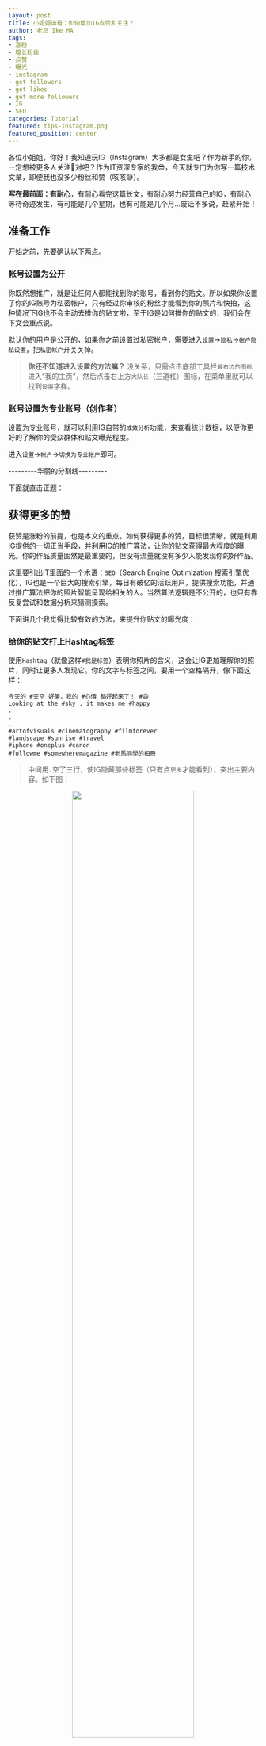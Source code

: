 ```yaml
---
layout: post
title: 小姐姐请看：如何增加IG点赞和关注？
author: 老马 Ike MA
tags: 
- 涨粉
- 增长粉丝
- 点赞
- 曝光
- instagram
- get followers
- get likes
- get more followers
- IG
- SEO
categories: Tutorial
featured: tips-instagram.png
featured_position: center
---
```


各位小姐姐，你好！我知道玩IG（Instagram）大多都是女生吧？作为新手的你，一定想被更多人关注💛对吧？作为IT资深专家的我😎，今天就专门为你写一篇技术文章，即便我也没多少粉丝和赞（咳咳😅）。

**写在最前面：有耐心**，有耐心看完这篇长文，有耐心努力经营自己的IG，有耐心等待奇迹发生，有可能是几个星期，也有可能是几个月...废话不多说，赶紧开始！

## 准备工作

开始之前，先要确认以下两点。

### 帐号设置为公开

你既然想推广，就是让任何人都能找到你的账号，看到你的贴文。所以如果你设置了你的IG账号为私密帐户，只有经过你审核的粉丝才能看到你的照片和快拍，这种情况下IG也不会主动去推你的贴文啦，至于IG是如何推你的贴文的，我们会在下文会重点说。

默认你的用户是公开的，如果你之前设置过私密帐户，需要进入``设置``->``隐私``->``帐户隐私设置``，把``私密帐户``开关关掉。

>**你还不知道进入设置的方法嘛？** 没关系，只需点击底部工具栏``最右边的图标``进入“我的主页”，然后点击右上方``大队长``（三道杠）图标，在菜单里就可以找到``设置``字样。

### 账号设置为专业账号（创作者）

设置为专业账号，就可以利用IG自带的``成效分析``功能，来查看统计数据，以便你更好的了解你的受众群体和贴文曝光程度。

进入``设置``->``帐户``->``切换为专业帐户``即可。

---------华丽的分割线---------

下面就直击正题：

## 获得更多的赞

获赞是涨粉的前提，也是本文的重点。如何获得更多的赞，目标很清晰，就是利用IG提供的一切正当手段，并利用IG的推广算法，让你的贴文获得最大程度的曝光。你的作品质量固然是最重要的，但没有流量就没有多少人能发现你的好作品。

这里要引出IT里面的一个术语：``SEO``（Search Engine Optimization 搜索引擎优化），IG也是一个巨大的搜索引擎，每日有破亿的活跃用户，提供搜索功能，并通过推广算法把你的照片智能呈现给相关的人。当然算法逻辑是不公开的，也只有靠反复尝试和数据分析来猜测摸索。

下面讲几个我觉得比较有效的方法，来提升你贴文的曝光度：

### 给你的贴文打上Hashtag标签

使用``Hashtag``（就像这样``#我是标签``）表明你照片的含义，这会让IG更加理解你的照片，同时让更多人发现它。你的文字与标签之间，要用一个空格隔开，像下面这样：

```
今天的 #天空 好美，我的 #心情 都好起来了！ #😃
Looking at the #sky , it makes me #happy
.
.
.
#artofvisuals #cinematography #filmforever
#landscape #sunrise #travel
#iphone #oneplus #canon 
#followme #somewheremagazine #老馬同學的相冊
```

>中间用``.``空了三行，使IG隐藏那些标签（只有点``更多``才能看到），突出主要内容。如下图：

<p align="center"><img src="/assets/img/posts/2020/instagram-ikema-01.jpg" style="width: 70%" /></p>

你可以按四个维度定义用哪些标签：
- 表明你照片的风格与态度，比如``#artofvisuals #cinematography #filmforever``
- 表明你照片的内容，比如``#travel #landscape #sky #sunrise``
- 表明你照片的拍摄设备，比如``#iphone #oneplus #canon``
- 一些利于推广的标签，比如``#followme``，一些大V的投稿标签``#somewheremagazine``
- 再加上一个属于你的独一无二的标签（至少在你火之前），比如我的``#老馬同學的相冊``（谁都别和我抢！）

实验证明，你至少使用11个标签，以达到最大的曝光效果。另外从我的数据来看，近三成的用户是使用标签引流而来的，也就是说加标签可能让你多出30%的赞。可见标签的重要性。

关于第一维度，通常固定不变。如果你不知道标签都写哪些，一个最简单的方法，就是看看你的竞争对手，或者那些与你风格相似的大V都用哪些标签，把他们的标签Copy一些。

第二维度我推荐给你一个网站，[best-hashtags.com](http://best-hashtags.com/) 你只需输入一个关键词，它就自动帮你生成一组热度极佳的标签，你从中选取即可。还有一个有趣的APP，叫TagWag，可以通过人工智能分析你的照片，同样自动生成一组热度很高的标签。

<div class="ggad_content">
<script async src="https://pagead2.googlesyndication.com/pagead/js/adsbygoogle.js"></script>
<ins class="adsbygoogle"
     style="display:block; text-align:center;"
     data-ad-layout="in-article"
     data-ad-format="fluid"
     data-ad-client="ca-pub-5561611607174812"
     data-ad-slot="9604834881"></ins>
<script>
     (adsbygoogle = window.adsbygoogle || []).push({});
</script>
</div>

<p align="center"><img src="/assets/img/posts/2020/instagram-ikema-03.jpg" style="width: 70%" /></p>

**怎么知道一个标签的热度？** 最简单的办法就是在IG上搜索这个标签，看看有多少相关贴文，最新发文的频度怎样。根据我的经验，**你应该用一些超百万的标签，也要用一些1万到10万这样的小众标签。**为什么？每个标签下方都有两个栏目，一个是``人气``，一个是``最新``，当你的照片成功发布时，你的照片会出现在``最新``里面，由于超百万的标签有巨大的关注度，瞬间可以被几个或者十几个人看到，这些人就可能会为你点赞，但弊端是，大家都在发照片，你的照片会在很短时间内被淹没，也不太可能占据``人气``那栏，这也就是为什么我们还要使用稍微小众一点的标签，可以较长时间占据一些小众标签的版面，如果运气好还会被IG放入``人气``栏，所以小众标签可以让你的照片在接下来的几小时以至于几天之中获得持续曝光。

<p align="center"><img src="/assets/img/posts/2020/instagram-ikema-02.jpg" style="width: 70%" /></p>

小众标签中，还可以用单一Emoji（表情符号）作为标签，比如``#🥰``代表一个暖心的图片。

另外，英文标签多一些，中文的最好用繁体。将标签分类，放到手机备忘录中，方便取用。

### 在最合适的时间发布

发帖时机不对，同样会让你的好照片“石沉大海”，因为关注你的人还在睡觉。

怎样知道什么是最合适的时间？要先了解你的受众群体，也就是说你的粉丝都是哪个国家的，是什么年龄段的人。这就要通过上文提到的``成效分析``工具来给出结论。在你的主页点击右上角的``大队长``（三横线）图标，在菜单中找到``成效分析``。拿我的帐号举例吧，我三分之二的粉丝来自中国，剩下的大部分来自美洲（时差11-12小时），三分之二是18-24岁，三分之一是25-34岁。（见下图，因为我在阿根廷，所以时间显示的是阿根廷时间）

<p align="center"><img src="/assets/img/posts/2020/instagram-ikema-04.jpg" style="width: 100%" /></p>

那我们就可以大致分析得出：大部分人说中文，是学生。而我现在在阿根廷，与中国时差是11小时，从时间段可以看出，活跃的时间段大概在中国时间的上午10点-12点，晚上8-10点和晚上12点到凌晨2点，中午可能大多是工作的人，夜里熬夜的一般是学生，而晚上则是两者的交集。所以对我来说最佳的发帖时间就是在中国时间晚上8点，贴文语言就是中文为主，但也应该考虑另三分之一的外国人，所以我一般选择中英双语。

每个贴文下方都有一个成效分析链接，点击就可以看到这篇贴文的数据，最重要的就是``来自话题标签``这个部分，可以说明你的标签是否有效，但无法得知哪个标签是最有效果的。如果某个贴文突然``来自话题标签``数量激增，唯有自己逐一点击每个标签，去看看是否登上了其中某个标签的``人气``榜。但一定要及时关注，否则人气榜更新了，你就无从得知哪个标签上榜了。

<p align="center"><img src="/assets/img/posts/2020/instagram-ikema-05.jpg" style="width: 70%" /></p>

下面逐一介绍，分别解释一下：

- 商家主页访问量：就是点击了多少次你的网站
- 关注人数：通过这个贴文转粉的人数
- 覆盖人数：这个贴文被多少人看过
- 展示次数：这个贴文展示了多少次，包括同一个人多次展示
- 来自首页：从每个人首页展示的次数，首页也就是刚启动IG以后的那个页面，底部工具栏第一个图标
- 来自话题标签：就是那些Hashtag
- 来自个人主页：我认为应该是通过IG推荐用户那个功能，用户首先点了你的头像，进入你的主页，又或是你在其他人的留言，别人点了你的头像进入了你的主页。之后，他们点了你刚刚发的这个贴文
- 来自其他位置：比如从你的快拍推广进入的，从地理位置信息进入的等等

### 在照片里标记用户

本来我以为这个功能是为了告诉大家，你照片里涉及的人物用户是谁，没想到这个功能也能用做推广。当然我们不知道IG是否会审查，当成作弊处理。但至少大家都是这样干的。

那么，你要做的就是，找到一些粉丝几万甚至几十万的用户，并且他们不是某人，而是一些类似微信公众号一样的组织，然后在你的照片里标注他们。这样以来，在他们的主页上，那个``被标注``一栏就会看到你的照片了（我理解是按发帖时间排序），也会有一定曝光度。

<p align="center"><img src="/assets/img/posts/2020/instagram-ikema-06.jpg" style="width: 70%" /></p>

### 配一段优美的文案

不可否认，一段美好的文字会增加用户点赞甚至关注你的冲动。而对于文案本身来说，当你在不久的将来回看时，也能回忆起当时这张照片所反映的心情。加入你可能提一个问题，或许可以增加你与粉丝的互动。实验证明，有评论的照片会比没有评论的被曝光程度更高。

### 标注地理位置

标注地理位置的功效与HashTag相似，当然查看地理位置的人远没有查看标签的人多。但也可以少量增加曝光度。一个小技巧就是，如果你拍摄天空、微距等类型的照片，你可以标记一个最热门的地点，并不一定是照片拍摄地，会有不错的效果。

### 发一段快拍宣传

``快拍``（Story）是IG近一年多推出的，大致意思就是一个时长15秒，公开时间只有1天左右的帖子，是竖版的。如果你发了快拍，你的头像外围就会有一个粉红色的边框，你可以在快拍中展示一段视频，一张照片，一段文字以及音乐，添加一个互动（例如投票、问答等）。在首页向右划就可以进入快拍制作画面了，开始画面是自拍界面，向上滑就可以取用历史照片和视频。

这里我们提到的快拍宣传，你可以注意到：在每个你的贴文下方都会有一个纸飞机图标，点击它就可以把你的贴文自动生成成一个快拍，同时你可以添加动图或者文字告诉大家你有新的照片发布，并引导他们点击点赞。生成快拍后，在所有人的首页最上方，就会出现你的头像，这样做的用处就是告诉你的粉丝们，你发了新的照片，提升你贴文在粉丝圈里的曝光度。

<p align="center"><img src="/assets/img/posts/2020/instagram-ikema-07.jpg" style="width: 70%" /></p>

### 粉丝在推广中的作用

提到粉丝，不得不说一个话题：互粉互赞，这样做真的有用还是自欺欺人？

这要谈到IG``算法``这个话题了。引用一个事实：**评论、点赞、转发、播放量直接影响排名**。也就是说，你每发一个贴文，IG都会评判它的权重，它越受欢迎，它的评分就越高，也就越会出现在你的粉丝和陌生人的视野中，也越会出现在某个话题标签的``人气``榜中。受欢迎程度当然跟你粉丝的多少有直接关系，但前提是这些粉丝是活跃的。可是，帐号刚建立之初，如何提升粉丝数呢？我列举几个比较有效的方法：

<div class="ggad_content">
<script async src="https://pagead2.googlesyndication.com/pagead/js/adsbygoogle.js"></script>
<ins class="adsbygoogle"
     style="display:block; text-align:center;"
     data-ad-layout="in-article"
     data-ad-format="fluid"
     data-ad-client="ca-pub-5561611607174812"
     data-ad-slot="9604834881"></ins>
<script>
     (adsbygoogle = window.adsbygoogle || []).push({});
</script>
</div>

- **互粉互赞：**前期快速获得粉丝的最好办法就是这个了，去百度贴吧，各种群都可以找到。不过一定注意粉丝的质量，不要盲目的扩充粉丝。这样你会有一些基础用户。后期IG会根据你的用户群，帮你推荐共同好友或你感兴趣的好友，共同好友越多的，越可能是互粉互赞的，这样你的粉丝就会越来越多。**注意：点赞不要太过频繁**，否则IG会判定你违规，导致暂时封号。由于IG审核越来越严格，严禁使用软件等不正当方式点赞及互赞。
- **主动关注：**经常主动关注一些比你粉丝数少，并且关注数少的**活跃**用户。活跃用户的标准是，头像有圈（最近1天发了快拍），最近3天发过贴。活跃代表她经常上线，经常上线才可能给你点赞。关注数少的用户，你的贴文越有机会被她看到，假设她关注了300个人，这300人当天都发了照片，那她看到你贴文的几率就是300分之一。**切记，不要暴力关注**，每天关注不多于20人，每小时不超过10人。否则IG可能会判定你行为违规，导致暂时或永久封号。（我曾经因此被封过）
- **积极回关：**不要吝啬你的关注，当别人关注你时，如果不是广告、不相关类别的用户，你也关注她就可以了。不用担心她关注完你再取消关注，你可以使用软件跟踪互关情况，比如我在用Followmeter这个APP，我是之前一次性付费的，它可以很方便的分析出谁关注又取消关注了你。你也可以找到其他类似的APP，应该有很多。不过一定注意，APP让你登录IG时，是否链接到IG官方页面输入密码，而不是软件自己的界面内输入。否则会有盗号风险。建议使用这些软件前，先把密码修改为很复杂的随机密码，而不要用自己常用的密码，以免密码被盗后你其他的服务（例如邮箱，微博等）同时被盗。
- **积极互动：**时常与你的粉丝互动，或者去一些你关注的大V留下评论，这都可以增加你用户的曝光度，让他们去看你的主页。**互动也不要太过频繁。**
- **SFS：**这是最近一个小姐姐教我的，英文叫``Selfie for Selfie``，中文大概意思就是互发快拍推广，你发一个我的自拍，底下用文字@我，我也同样发一个快拍@你。这种方式需要反复多次，比较适用于集体操作，比如一个班的同学大家一起来做，对于个体没有太大意义。

## 总结

结合上面说的理论，这里做了一个简单的Todo List，每次发帖前按以下几个步骤做就可以啦：

1. 每天都按时发帖（时间点自己研究）
2. 贴文内容准备好，包括标签（中英文+表情+自己的特有标签）
3. 地点标注
4. 照片标记用户
5. 发布后建议添加一条评论
6. 基于贴文发布一条快拍
7. 关注几位新朋友，并帮他们点赞
8. 及时观察最新贴文的成效分析
9. 当然最重要的是，提前准备高质量照片，尽量用统一颜色风格滤镜，可以加留白或者画框
10. 每周末清除没有互关的人

好啦，就分享这么多，如果有写的不对的地方，或者你有什么更好的方法，欢迎在下方给我留言。本文会随时更新采纳。

看在我写了这么多字的份上，是不是也可以关注我一下下了？期待认识你这个新朋友。

我的IG是``ike._.ma``，或者打开IG的相机，对准下图，按住即可扫描。

<p align="center"><img src="/assets/img/instagram-ikema.jpg" style="width: 50%" /></p>

**Bouns 彩蛋**

关于IG算法，以下这些只是我的猜测，供你参考：

- 我以前也用软件带来过很多僵尸粉，之后我发现僵尸粉很多，IG就不会推荐你的贴文，即便我用了标签，也几乎没有收到过陌生人的赞，**所以我觉得你不能买粉，或者有太多的不活跃粉丝**，现在IG有主动移除粉丝的功能，在我移除了2000多个僵尸粉后，我又能重新获陌生人的赞了
- 如果你的贴文有持续的赞，这个贴文的表现会好于以往的贴文
- 刚发完之后给自己点个赞，能带来更多的赞
- 标签如果放在贴文里，比放在第一条评论里更好，因为等你发完评论，你的帖子按时间排序已经石沉大海了（我说的是在某标签``最新``那栏），同理如果你发完再编辑，再加一些标签也没有什么效果
- 如果有人评论你的帖子，一定要回复，这样可以增加曝光度

